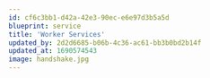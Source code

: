 ```yaml
---
id: cf6c3bb1-d42a-42e3-90ec-e6e97d3b5a5d
blueprint: service
title: 'Worker Services'
updated_by: 2d2d6685-b06b-4c36-ac61-bb3b0bd2b14f
updated_at: 1690574543
image: handshake.jpg
---
```

